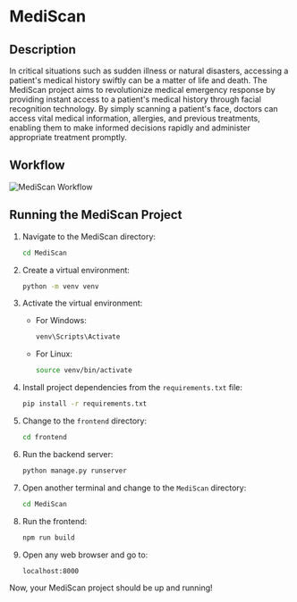 # MediScan

## Description

In critical situations such as sudden illness or natural disasters, accessing a patient's medical history swiftly can be a matter of life and death. The MediScan project aims to revolutionize medical emergency response by providing instant access to a patient's medical history through facial recognition technology. By simply scanning a patient's face, doctors can access vital medical information, allergies, and previous treatments, enabling them to make informed decisions rapidly and administer appropriate treatment promptly.

## Workflow

![MediScan Workflow](workflow.png)

## Running the MediScan Project

1. Navigate to the MediScan directory:
    ```bash
    cd MediScan
    ```

2. Create a virtual environment:
    ```bash
    python -m venv venv
    ```

3. Activate the virtual environment:
    - For Windows:
        ```bash
        venv\Scripts\Activate
        ```
    - For Linux:
        ```bash
        source venv/bin/activate
        ```

4. Install project dependencies from the `requirements.txt` file:
    ```bash
    pip install -r requirements.txt
    ```

5. Change to the `frontend` directory:
    ```bash
    cd frontend
    ```

6. Run the backend server:
    ```bash
    python manage.py runserver
    ```

7. Open another terminal and change to the `MediScan` directory:

    ```bash
    cd MediScan
    ```

8. Run the frontend:

    ```bash
    npm run build
    ```

9. Open any web browser and go to:

    ```bash
    localhost:8000
    ```

Now, your MediScan project should be up and running!
